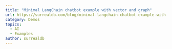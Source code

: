 ```yaml
---
title: "Minimal LangChain chatbot example with vector and graph"
url: https://surrealdb.com/blog/minimal-langchain-chatbot-example-with-vector-and-graph
category: Demos
topics:
  - AI
  - Examples
author: surrealdb
---
```

